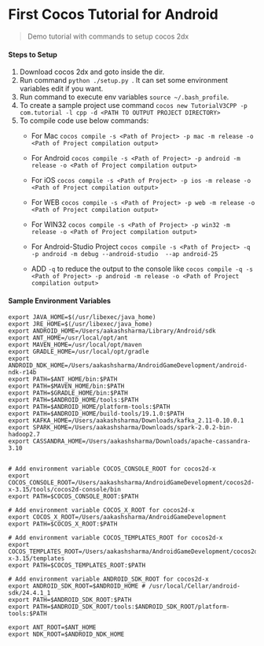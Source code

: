 # First Cocos Tutorial for Android #
> Demo tutorial with commands to setup cocos 2dx

#### Steps to Setup ####
1. Download cocos 2dx and goto inside the dir.
2. Run command ```python ./setup.py ```. It can set some environment variables edit if you want.
3. Run command to execute env variables ```source ~/.bash_profile```.
4. To create a sample project use command ```cocos new TutorialV3CPP -p com.tutorial -l cpp -d <PATH TO OUTPUT PROJECT DIRECTORY>```
5. To compile code use below commands:
    - For Mac ```cocos compile -s <Path of Project> -p mac -m release -o <Path of Project compilation output>```
    - For Android ```cocos compile -s <Path of Project> -p android -m release -o <Path of Project compilation output>```
    - For iOS ```cocos compile -s <Path of Project> -p ios -m release -o <Path of Project compilation output>```
    - For WEB ```cocos compile -s <Path of Project> -p web -m release -o <Path of Project compilation output>```
    - For WIN32 ```cocos compile -s <Path of Project> -p win32 -m release -o <Path of Project compilation output>```
    - For Android-Studio Project ```cocos compile -s <Path of Project> -q -p android -m debug --android-studio  --ap android-25```

    - ADD ```-q``` to reduce the output to the console like ```cocos compile -q -s <Path of Project> -p android -m release -o <Path of Project compilation output>```


#### Sample Environment Variables ####
```
export JAVA_HOME=$(/usr/libexec/java_home)
export JRE_HOME=$(/usr/libexec/java_home)
export ANDROID_HOME=/Users/aakashsharma/Library/Android/sdk
export ANT_HOME=/usr/local/opt/ant
export MAVEN_HOME=/usr/local/opt/maven
export GRADLE_HOME=/usr/local/opt/gradle
export ANDROID_NDK_HOME=/Users/aakashsharma/AndroidGameDevelopment/android-ndk-r14b
export PATH=$ANT_HOME/bin:$PATH
export PATH=$MAVEN_HOME/bin:$PATH
export PATH=$GRADLE_HOME/bin:$PATH
export PATH=$ANDROID_HOME/tools:$PATH
export PATH=$ANDROID_HOME/platform-tools:$PATH
export PATH=$ANDROID_HOME/build-tools/19.1.0:$PATH
export KAFKA_HOME=/Users/aakashsharma/Downloads/kafka_2.11-0.10.0.1
export SPARK_HOME=/Users/aakashsharma/Downloads/spark-2.0.2-bin-hadoop2.7
export CASSANDRA_HOME=/Users/aakashsharma/Downloads/apache-cassandra-3.10


# Add environment variable COCOS_CONSOLE_ROOT for cocos2d-x
export COCOS_CONSOLE_ROOT=/Users/aakashsharma/AndroidGameDevelopment/cocos2d-x-3.15/tools/cocos2d-console/bin
export PATH=$COCOS_CONSOLE_ROOT:$PATH

# Add environment variable COCOS_X_ROOT for cocos2d-x
export COCOS_X_ROOT=/Users/aakashsharma/AndroidGameDevelopment
export PATH=$COCOS_X_ROOT:$PATH

# Add environment variable COCOS_TEMPLATES_ROOT for cocos2d-x
export COCOS_TEMPLATES_ROOT=/Users/aakashsharma/AndroidGameDevelopment/cocos2d-x-3.15/templates
export PATH=$COCOS_TEMPLATES_ROOT:$PATH

# Add environment variable ANDROID_SDK_ROOT for cocos2d-x
export ANDROID_SDK_ROOT=$ANDROID_HOME # /usr/local/Cellar/android-sdk/24.4.1_1
export PATH=$ANDROID_SDK_ROOT:$PATH
export PATH=$ANDROID_SDK_ROOT/tools:$ANDROID_SDK_ROOT/platform-tools:$PATH

export ANT_ROOT=$ANT_HOME
export NDK_ROOT=$ANDROID_NDK_HOME
```
